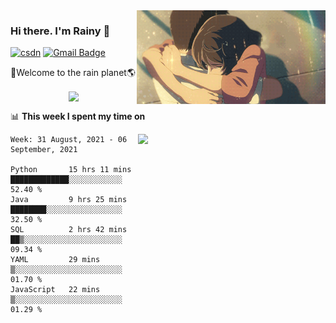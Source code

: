 <img  align='right' height="150" src="https://github.com/LikeRainDay/LikeRainDay/blob/master/pic/img_rain_1.gif?raw=true">



### Hi there. I'm Rainy :lemon:

[![csdn](https://img.shields.io/badge/-csdn-c14438?style=flat-square&logo=c&logoColor=white)](https://blog.csdn.net/qq_15807167)
[![Gmail Badge](https://img.shields.io/badge/-gmail-c14438?style=flat-square&logo=Gmail&logoColor=white&link=mailto:houshuai0816@gmail.com)](mailto:houshuai0816@gmail.com)

🚀Welcome to the rain planet🌎

<center>
<img align='center'  src="https://source.unsplash.com/random/1200x600">
</center>

📊 **This week I spent my time on**

<img align='right'   width="300" src="https://github-readme-stats.vercel.app/api?username=LikeRainDay&show_icons=true&title_color=fff&icon_color=79ff97&text_color=9f9f9f&bg_color=151515">

<!--START_SECTION:waka-->
```text
Week: 31 August, 2021 - 06 September, 2021

Python       15 hrs 11 mins  █████████████░░░░░░░░░░░░   52.40 % 
Java         9 hrs 25 mins   ████████░░░░░░░░░░░░░░░░░   32.50 % 
SQL          2 hrs 42 mins   ██▒░░░░░░░░░░░░░░░░░░░░░░   09.34 % 
YAML         29 mins         ▒░░░░░░░░░░░░░░░░░░░░░░░░   01.70 % 
JavaScript   22 mins         ▒░░░░░░░░░░░░░░░░░░░░░░░░   01.29 % 
```
<!--END_SECTION:waka-->
